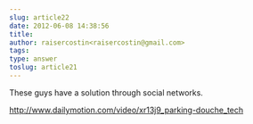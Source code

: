 ```yaml
---
slug: article22
date: 2012-06-08 14:38:56
title: 
author: raisercostin<raisercostin@gmail.com>
tags: 
type: answer
toslug: article21
---
```

<p>These guys have a solution through social networks.</p>
<p><a href="http://www.dailymotion.com/video/xr13j9_parking-douche_tech">http://www.dailymotion.com/video/xr13j9_parking-douche_tech</a></p>
